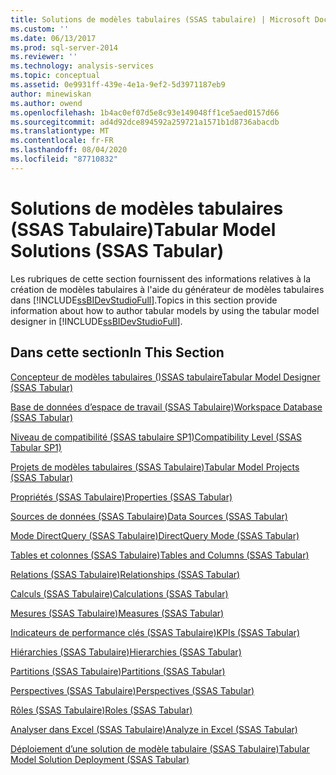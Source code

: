 ```yaml
---
title: Solutions de modèles tabulaires (SSAS tabulaire) | Microsoft Docs
ms.custom: ''
ms.date: 06/13/2017
ms.prod: sql-server-2014
ms.reviewer: ''
ms.technology: analysis-services
ms.topic: conceptual
ms.assetid: 0e9931ff-439e-4e1a-9ef2-5d3971187eb9
author: minewiskan
ms.author: owend
ms.openlocfilehash: 1b4ac0ef07d5e8c93e149048ff1ce5aed0157d66
ms.sourcegitcommit: ad4d92dce894592a259721a1571b1d8736abacdb
ms.translationtype: MT
ms.contentlocale: fr-FR
ms.lasthandoff: 08/04/2020
ms.locfileid: "87710832"
---
```

# <a name="tabular-model-solutions-ssas-tabular"></a><span data-ttu-id="0e072-102">Solutions de modèles tabulaires (SSAS Tabulaire)</span><span class="sxs-lookup"><span data-stu-id="0e072-102">Tabular Model Solutions (SSAS Tabular)</span></span>
  <span data-ttu-id="0e072-103">Les rubriques de cette section fournissent des informations relatives à la création de modèles tabulaires à l'aide du générateur de modèles tabulaires dans [!INCLUDE[ssBIDevStudioFull](../includes/ssbidevstudiofull-md.md)].</span><span class="sxs-lookup"><span data-stu-id="0e072-103">Topics in this section provide information about how to author tabular models by using the tabular model designer in [!INCLUDE[ssBIDevStudioFull](../includes/ssbidevstudiofull-md.md)].</span></span>  
  
## <a name="in-this-section"></a><span data-ttu-id="0e072-104">Dans cette section</span><span class="sxs-lookup"><span data-stu-id="0e072-104">In This Section</span></span>  
 [<span data-ttu-id="0e072-105">Concepteur de modèles tabulaires &#40;&#41;SSAS tabulaire</span><span class="sxs-lookup"><span data-stu-id="0e072-105">Tabular Model Designer &#40;SSAS Tabular&#41;</span></span>](tabular-model-designer-ssas-tabular.md)  
  
 [<span data-ttu-id="0e072-106">Base de données d’espace de travail &#40;SSAS Tabulaire&#41;</span><span class="sxs-lookup"><span data-stu-id="0e072-106">Workspace Database &#40;SSAS Tabular&#41;</span></span>](tabular-models/workspace-database-ssas-tabular.md)  
  
 [<span data-ttu-id="0e072-107">Niveau de compatibilité &#40;SSAS tabulaire SP1&#41;</span><span class="sxs-lookup"><span data-stu-id="0e072-107">Compatibility Level &#40;SSAS Tabular SP1&#41;</span></span>](tabular-models/compatibility-level-for-tabular-models-in-analysis-services.md)  
  
 [<span data-ttu-id="0e072-108">Projets de modèles tabulaires &#40;SSAS Tabulaire&#41;</span><span class="sxs-lookup"><span data-stu-id="0e072-108">Tabular Model Projects &#40;SSAS Tabular&#41;</span></span>](tabular-models/tabular-model-projects-ssas-tabular.md)  
  
 [<span data-ttu-id="0e072-109">Propriétés &#40;SSAS Tabulaire&#41;</span><span class="sxs-lookup"><span data-stu-id="0e072-109">Properties &#40;SSAS Tabular&#41;</span></span>](tabular-models/properties-ssas-tabular.md)  
  
 [<span data-ttu-id="0e072-110">Sources de données &#40;SSAS Tabulaire&#41;</span><span class="sxs-lookup"><span data-stu-id="0e072-110">Data Sources &#40;SSAS Tabular&#41;</span></span>](data-sources-ssas-tabular.md)  
  
 [<span data-ttu-id="0e072-111">Mode DirectQuery &#40;SSAS Tabulaire&#41;</span><span class="sxs-lookup"><span data-stu-id="0e072-111">DirectQuery Mode &#40;SSAS Tabular&#41;</span></span>](tabular-models/directquery-mode-ssas-tabular.md)  
  
 [<span data-ttu-id="0e072-112">Tables et colonnes &#40;SSAS Tabulaire&#41;</span><span class="sxs-lookup"><span data-stu-id="0e072-112">Tables and Columns &#40;SSAS Tabular&#41;</span></span>](tabular-models/tables-and-columns-ssas-tabular.md)  
  
 [<span data-ttu-id="0e072-113">Relations &#40;SSAS Tabulaire&#41;</span><span class="sxs-lookup"><span data-stu-id="0e072-113">Relationships &#40;SSAS Tabular&#41;</span></span>](tabular-models/relationships-ssas-tabular.md)  
  
 [<span data-ttu-id="0e072-114">Calculs &#40;SSAS Tabulaire&#41;</span><span class="sxs-lookup"><span data-stu-id="0e072-114">Calculations &#40;SSAS Tabular&#41;</span></span>](tabular-models/calculations-ssas-tabular.md)  
  
 [<span data-ttu-id="0e072-115">Mesures &#40;SSAS Tabulaire&#41;</span><span class="sxs-lookup"><span data-stu-id="0e072-115">Measures &#40;SSAS Tabular&#41;</span></span>](tabular-models/measures-ssas-tabular.md)  
  
 [<span data-ttu-id="0e072-116">Indicateurs de performance clés &#40;SSAS Tabulaire&#41;</span><span class="sxs-lookup"><span data-stu-id="0e072-116">KPIs &#40;SSAS Tabular&#41;</span></span>](tabular-models/kpis-ssas-tabular.md)  
  
 [<span data-ttu-id="0e072-117">Hiérarchies &#40;SSAS Tabulaire&#41;</span><span class="sxs-lookup"><span data-stu-id="0e072-117">Hierarchies &#40;SSAS Tabular&#41;</span></span>](tabular-models/hierarchies-ssas-tabular.md)  
  
 [<span data-ttu-id="0e072-118">Partitions &#40;SSAS Tabulaire&#41;</span><span class="sxs-lookup"><span data-stu-id="0e072-118">Partitions &#40;SSAS Tabular&#41;</span></span>](tabular-models/partitions-ssas-tabular.md)  
  
 [<span data-ttu-id="0e072-119">Perspectives &#40;SSAS Tabulaire&#41;</span><span class="sxs-lookup"><span data-stu-id="0e072-119">Perspectives &#40;SSAS Tabular&#41;</span></span>](tabular-models/perspectives-ssas-tabular.md)  
  
 [<span data-ttu-id="0e072-120">Rôles &#40;SSAS Tabulaire&#41;</span><span class="sxs-lookup"><span data-stu-id="0e072-120">Roles &#40;SSAS Tabular&#41;</span></span>](tabular-models/roles-ssas-tabular.md)  
  
 [<span data-ttu-id="0e072-121">Analyser dans Excel &#40;SSAS Tabulaire&#41;</span><span class="sxs-lookup"><span data-stu-id="0e072-121">Analyze in Excel &#40;SSAS Tabular&#41;</span></span>](tabular-models/analyze-in-excel-ssas-tabular.md)  
  
 [<span data-ttu-id="0e072-122">Déploiement d’une solution de modèle tabulaire &#40;SSAS Tabulaire&#41;</span><span class="sxs-lookup"><span data-stu-id="0e072-122">Tabular Model Solution Deployment &#40;SSAS Tabular&#41;</span></span>](tabular-models/tabular-model-solution-deployment-ssas-tabular.md)  
  
  
